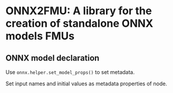 # ONNX2FMU: A library for the creation of standalone ONNX models FMUs

## ONNX model declaration

Use `onnx.helper.set_model_props()` to set metadata.

Set input names and initial values as metadata properties of node.